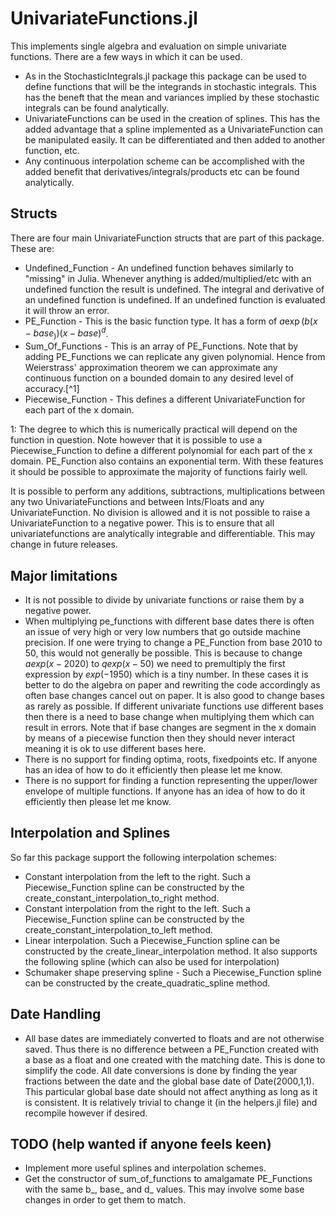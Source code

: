 # UnivariateFunctions.jl

This implements single algebra and evaluation on simple univariate functions.
There are a few ways in which it can be used.
* As in the StochasticIntegrals.jl package this package can be used to define
    functions that will be the integrands in stochastic integrals. This has the beneft
    that the mean and variances implied by these stochastic integrals can be found analytically.
* UnivariateFunctions can be used in the creation of splines. This has the added
    advantage that a spline implemented as a UnivariateFunction can be manipulated
    easily. It can be differentiated and then added to another function, etc.
* Any continuous interpolation scheme can be accomplished with the added benefit that derivatives/integrals/products etc can be found analytically.

## Structs

There are four main UnivariateFunction structs that are part of this package. These are:
* Undefined_Function - An undefined function behaves similarly to "missing" in Julia. Whenever anything is added/multiplied/etc with an undefined function the result is undefined. The integral and derivative of an undefined function is undefined. If an undefined function is evaluated it will throw an error.
* PE_Function - This is the basic function type. It has a form of $a \exp(b(x-base_)) (x-base)^d$.
* Sum_Of_Functions - This is an array of PE_Functions. Note that by adding PE_Functions we can replicate any given polynomial. Hence from Weierstrass' approximation theorem we can approximate any continuous function on a bounded domain to any desired level of accuracy.[^1]
* Piecewise_Function - This defines a different UnivariateFunction for each part of the x domain.

1: The degree to which this is numerically practical will depend on the function in question. Note however that it is possible to use a Piecewise_Function to define a different polynomial for each part of the x domain. PE_Function also contains an exponential term. With these features it should be possible to approximate the majority of functions fairly well.

It is possible to perform any additions, subtractions, multiplications between any two UnivariateFunctions and between Ints/Floats and any UnivariateFunction. No division is allowed and it is not possible to raise a UnivariateFunction to a negative power. This is to ensure that all univariatefunctions are analytically integrable and differentiable. This may change in future releases.

## Major limitations
* It is not possible to divide by univariate functions or raise them by a negative power.
* When multiplying pe_functions with different base dates there is often an issue of very high or very low numbers that go outside machine precision. If one were trying to change a PE_Function from base 2010 to 50, this would not generally be possible. This is because to change $a exp(x-2020)$ to $q exp(x - 50)$ we need to premultiply the first expression by $exp(-1950)$ which is a tiny number. In these cases it is better to do the algebra on paper and rewriting the code accordingly as often base changes cancel out on paper. It is also good to change bases as rarely as possible. If different univariate functions use different bases then there is a need to base change when multiplying them which can result in errors. Note that if base changes are segment in the x domain by means of a piecewise function then they should never interact meaning it is ok to use different bases here.
* There is no support for finding optima, roots, fixedpoints etc. If anyone has an idea of how to do it efficiently then please let me know.
* There is no support for finding a function representing the upper/lower envelope of multiple functions. If anyone has an idea of how to do it efficiently then please let me know.

## Interpolation and Splines
So far this package support the following interpolation schemes:
* Constant interpolation from the left to the right. Such a Piecewise_Function spline can be constructed by the create_constant_interpolation_to_right method.
* Constant interpolation from the right to the left. Such a Piecewise_Function spline can be constructed by the create_constant_interpolation_to_left method.
* Linear interpolation. Such a Piecewise_Function spline can be constructed by the create_linear_interpolation method.
It also supports the following spline (which can also be used for interpolation)
* Schumaker shape preserving spline - Such a Piecewise_Function spline can be constructed by the create_quadratic_spline method.

## Date Handling

* All base dates are immediately converted to floats and are not otherwise saved. Thus there is no difference between a PE_Function created with a base as a float and one created with the matching date. This is done to simplify the code. All date conversions is done by finding the year fractions between the date and the global base date of Date(2000,1,1). This particular global base date should not affect anything as long as it is consistent. It is relatively trivial to change it (in the helpers.jl file) and recompile however if desired.

## TODO (help wanted if anyone feels keen)

* Implement more useful splines and interpolation schemes.
* Get the constructor of sum_of_functions to amalgamate PE_Functions with the same b_, base_ and d_ values. This may involve some base changes in order to get them to match.
